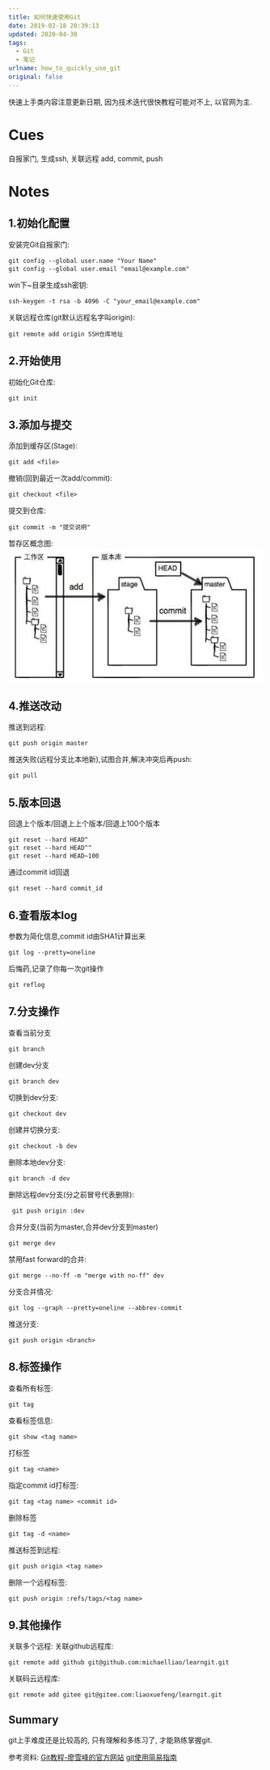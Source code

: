 ```yaml
---
title: 如何快速使用Git
date: 2019-02-18 20:39:13
updated: 2020-04-30
tags:
  - Git
  - 笔记
urlname: how_to_quickly_use_git
original: false
---
```

快速上手类内容注意更新日期, 因为技术迭代很快教程可能对不上, 以官网为主.
<!--more-->
# Cues
自报家门, 生成ssh, 关联远程
add, commit, push
# Notes
## 1.初始化配置
安装完Git自报家门:
~~~
git config --global user.name "Your Name"
git config --global user.email "email@example.com"
~~~
win下~目录生成ssh密钥:
~~~
ssh-keygen -t rsa -b 4096 -C "your_email@example.com"
~~~
关联远程仓库(git默认远程名字叫origin):
~~~
git remote add origin SSH仓库地址
~~~
## 2.开始使用
初始化Git仓库:
~~~
git init
~~~
## 3.添加与提交
添加到缓存区(Stage):
~~~ 
git add <file>
~~~
撤销(回到最近一次add/commit):
~~~
git checkout <file>
~~~
提交到仓库:
~~~
git commit -m "提交说明"
~~~
暂存区概念图:
![0](/picture/20190218-0.jpg)
		
## 4.推送改动
推送到远程:
~~~
git push origin master
~~~
推送失败(远程分支比本地新),试图合并,解决冲突后再push:
~~~
git pull
~~~
## 5.版本回退
回退上个版本/回退上上个版本/回退上100个版本
~~~
git reset --hard HEAD^ 
git reset --hard HEAD^^ 
git reset --hard HEAD~100 
~~~
通过commit id回退
~~~
git reset --hard commit_id
~~~
## 6.查看版本log
参数为简化信息,commit id由SHA1计算出来
~~~
git log --pretty=oneline
~~~
后悔药,记录了你每一次git操作
~~~
git reflog
~~~
## 7.分支操作
查看当前分支
~~~
git branch
~~~
创建dev分支
~~~
git branch dev
~~~
切换到dev分支:
~~~
git checkout dev
~~~
创建并切换分支:
~~~
git checkout -b dev
~~~
删除本地dev分支:
~~~
git branch -d dev
~~~
删除远程dev分支(分之前冒号代表删除):
~~~
 git push origin :dev 
~~~
合并分支(当前为master,合并dev分支到master)
~~~
git merge dev
~~~
禁用fast forward的合并:
~~~
git merge --no-ff -m "merge with no-ff" dev
~~~
分支合并情况:
~~~
git log --graph --pretty=oneline --abbrev-commit
~~~
推送分支:
~~~
git push origin <branch>
~~~
## 8.标签操作
查看所有标签:
~~~
git tag
~~~
查看标签信息:
~~~
git show <tag name>
~~~
打标签
~~~
git tag <name>
~~~
指定commit id打标签:
~~~
git tag <tag name> <commit id>
~~~
删除标签
~~~
git tag -d <name>
~~~
推送标签到远程:
~~~
git push origin <tag name>
~~~
删除一个远程标签:
~~~
git push origin :refs/tags/<tag name>
~~~
## 9.其他操作
关联多个远程:
关联github远程库:
~~~
git remote add github git@github.com:michaelliao/learngit.git
~~~
关联码云远程库:
~~~
git remote add gitee git@gitee.com:liaoxuefeng/learngit.git
~~~

## Summary
git上手难度还是比较高的, 只有理解和多练习了, 才能熟练掌握git.

参考资料:
[Git教程-廖雪峰的官方网站](https://www.liaoxuefeng.com/wiki/0013739516305929606dd18361248578c67b8067c8c017b000)
[git使用简易指南](http://www.bootcss.com/p/git-guide/)
